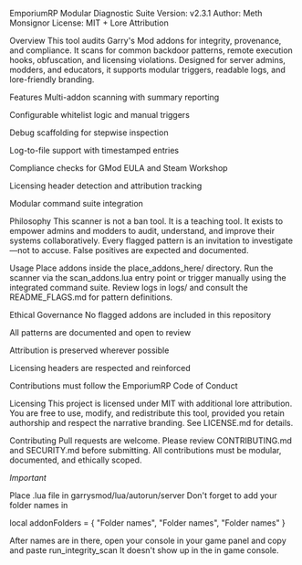 EmporiumRP Modular Diagnostic Suite Version: v2.3.1 Author: Meth Monsignor License: MIT + Lore Attribution

Overview
This tool audits Garry's Mod addons for integrity, provenance, and compliance. It scans for common backdoor patterns, remote execution hooks, obfuscation, and licensing violations. Designed for server admins, modders, and educators, it supports modular triggers, readable logs, and lore-friendly branding.

Features
Multi-addon scanning with summary reporting

Configurable whitelist logic and manual triggers

Debug scaffolding for stepwise inspection

Log-to-file support with timestamped entries

Compliance checks for GMod EULA and Steam Workshop

Licensing header detection and attribution tracking

Modular command suite integration

Philosophy
This scanner is not a ban tool. It is a teaching tool. It exists to empower admins and modders to audit, understand, and improve their systems collaboratively. Every flagged pattern is an invitation to investigate—not to accuse. False positives are expected and documented.

Usage
Place addons inside the place_addons_here/ directory. Run the scanner via the scan_addons.lua entry point or trigger manually using the integrated command suite. Review logs in logs/ and consult the README_FLAGS.md for pattern definitions.

Ethical Governance
No flagged addons are included in this repository

All patterns are documented and open to review

Attribution is preserved wherever possible

Licensing headers are respected and reinforced

Contributions must follow the EmporiumRP Code of Conduct

Licensing
This project is licensed under MIT with additional lore attribution. You are free to use, modify, and redistribute this tool, provided you retain authorship and respect the narrative branding. See LICENSE.md for details.

Contributing
Pull requests are welcome. Please review CONTRIBUTING.md and SECURITY.md before submitting. All contributions must be modular, documented, and ethically scoped.

*Important*

Place .lua file in garrysmod/lua/autorun/server
Don't forget to add your folder names in 

local addonFolders = {
    "Folder names", "Folder names", "Folder names"
}


After names are in there, open your console in your game panel and copy and paste run_integrity_scan
It doesn't show up in the in game console.
